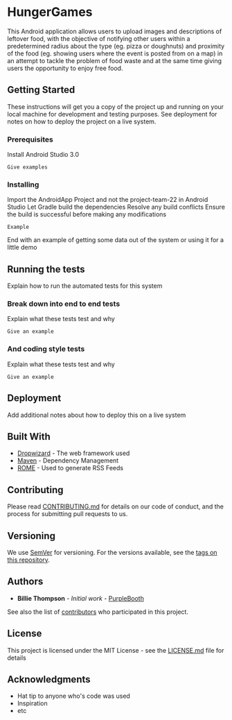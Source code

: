 # HungerGames

This Android application allows users to upload images and descriptions of leftover food, with the objective of notifying other users within a predetermined radius about the type (eg. pizza or doughnuts) and proximity of the food (eg. showing users where the event is posted from on a map) in an attempt to tackle the problem of food waste and at the same time giving users the opportunity to enjoy free food.

## Getting Started

These instructions will get you a copy of the project up and running on your local machine for development and testing purposes. See deployment for notes on how to deploy the project on a live system.

### Prerequisites

Install Android Studio 3.0
```
Give examples
```

### Installing

Import the AndroidApp Project and not the project-team-22 in Android Studio
Let Gradle build the dependencies
Resolve any build conflicts
Ensure the build is successful before making any modifications

```
Example
```

End with an example of getting some data out of the system or using it for a little demo

## Running the tests

Explain how to run the automated tests for this system

### Break down into end to end tests

Explain what these tests test and why

```
Give an example
```

### And coding style tests

Explain what these tests test and why

```
Give an example
```

## Deployment

Add additional notes about how to deploy this on a live system

## Built With

* [Dropwizard](http://www.dropwizard.io/1.0.2/docs/) - The web framework used
* [Maven](https://maven.apache.org/) - Dependency Management
* [ROME](https://rometools.github.io/rome/) - Used to generate RSS Feeds

## Contributing

Please read [CONTRIBUTING.md](https://gist.github.com/PurpleBooth/b24679402957c63ec426) for details on our code of conduct, and the process for submitting pull requests to us.

## Versioning

We use [SemVer](http://semver.org/) for versioning. For the versions available, see the [tags on this repository](https://github.com/your/project/tags). 

## Authors

* **Billie Thompson** - *Initial work* - [PurpleBooth](https://github.com/PurpleBooth)

See also the list of [contributors](https://github.com/your/project/contributors) who participated in this project.

## License

This project is licensed under the MIT License - see the [LICENSE.md](LICENSE.md) file for details

## Acknowledgments

* Hat tip to anyone who's code was used
* Inspiration
* etc

